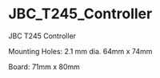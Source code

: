 # JBC_T245_Controller
JBC T245 Controller


Mounting Holes:
2.1 mm dia.
64mm x 74mm 


Board:
71mm x 80mm
